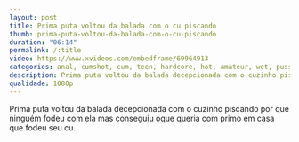 ```yaml
---
layout: post
title: Prima puta voltou da balada com o cu piscando
thumb: prima-puta-voltou-da-balada-com-o-cu-piscando
duration: "06:14"
permalink: /:title
video: https://www.xvideos.com/embedframe/69964913
categories: anal, cumshot, cum, teen, hardcore, hot, amateur, wet, pussyfucking, big-ass, 18yo, big-cock, novinha, vestido
description: Prima puta voltou da balada decepcionada com o cuzinho piscando por que ninguém fodeu com ela mas conseguiu oque queria com primo em casa que fodeu seu cu.
qualidade: 1080p
---
```

Prima puta voltou da balada decepcionada com o cuzinho piscando por que ninguém fodeu com ela mas conseguiu oque queria com primo em casa que fodeu seu cu.